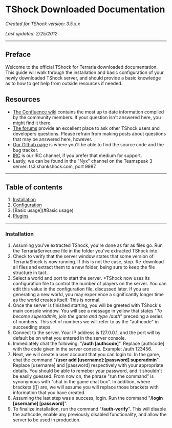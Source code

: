 # TShock Downloaded Documentation

*Created for TShock version: 3.5.x.x*

*Last updated: 2/25/2012*

----

## Preface

Welcome to the official TShock for Terraria downloaded documentation. This guide will walk through the installation and basic configuration of your newly downloaded TShock server, and should provide a basic knowledge as to how to get help from outside resources if needed.

## Resources

* [The Confluence wiki](http://develop.tshock.co:8080/) contains the most up to date information compiled by the community members. If your question isn't answered here, you might find it there.
* [The forums](http://tshock.co/xf/) provide an excellent place to ask other TShock users and developers questions. Please refrain from making posts about questions that may be answered here, however.
* [Our Github page](http://github.com/TShock/TShock) is where you'll be able to find the source code and the bug tracker.
* [IRC](irc://irc.shankshock.com/terraria) is our IRC channel, if you prefer that medium for support.
* Lastly, we can be found in the "Nyx" channel on the Teamspeak 3 server: ts3.shankshock.com, port 9987.

----

## Table of contents

1. [Installation](#Installation)
2. [Configuration](#Configuration)
3. [Basic usage](#Basic usage)
4. [Plugins](#Plugins)

----

### Installation <a id="Installation"></a>

1. Assuming you've extracted TShock, you're done as far as files go. Run the TerrariaServer.exe file in the folder you've extracted TShock into.
2. Check to verify that the server window states that some version of TerrariaShock is now running. If this is not the case, stop. Re-download all files and extract them to a new folder, being sure to keep the file structure in tact.
3. Select a world and port to start the server. *TShock now uses its configuration file to control the number of players on the server. You can edit this value in the configuration file, discussed later. If you are generating a new world, you may experience a significantly longer time as the world creates itself. This is normal.
4. Once the server is finished starting, you will be greeted with TShock's main console window. You will see a message in yellow that states "*To become superadmin, join the game and type /auth*" preceding a series of numbers. This set of numbers we will refer to as the "authcode" in succeeding steps.
5. Connect to the server. Your IP address is 127.0.0.1, and the port will by default be on what you entered in the server console.
6. Immediately chat the following: "**/auth [authcode]**". Replace [authcode] with the code given in the server console. Example: /auth 123456.
7. Next, we will create a user account that you can login to. In the game, chat the command "**/user add [username]:[password] superadmin**". Replace [username] and [password] respectively with your appropriate details. You should be able to remeber your password, and it shouldn't be easily guessed. From now on, the phrase "run the command" is synonymous with "chat in the game chat box". In addition, where brackets ([]) are, we will assume you will replace those brackets with information that you have created.
8. Assuming the last step was a success, login. Run the command "**/login [username] [password]**".
9. To finalize installation, run the command "**/auth-verify**". This will disable the authcode, enable any previously disabled functionality, and allow the server to be used in production.